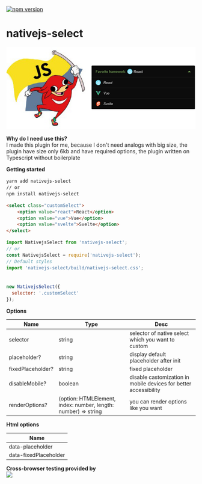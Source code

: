 [![npm version](https://badge.fury.io/js/nativejs-select.svg)](https://badge.fury.io/js/nativejs-select)

# nativejs-select
![alt text](https://github.com//FrontendMetis/nativejs-select/blob/master/devserver/img/nativejs-select.png?raw=true)

**Why do I need use this?**\
I made this plugin for me, because I don't need analogs with big size, the plugin have size only 6kb and have required options, the plugin written on Typescript without boilerplate

**Getting started**
```bash
yarn add nativejs-select 
// or
npm install nativejs-select
```

```html
<select class="customSelect">
    <option value="react">React</option>
    <option value="vue">Vue</option>
    <option value="svelte">Svelte</option>
</select>
```


```javascript
import NativejsSelect from 'nativejs-select';
// or
const NativejsSelect = require('nativejs-select');
// Default styles
import 'nativejs-select/build/nativejs-select.css';


new NativejsSelect({
  selector: '.customSelect'
});
```

**Options** 

| Name | Type | Desc |
| -------- | -------- | -------- | 
| selector  | string  | selector of native select which you want to custom |
| placeholder?  | string  | display default placeholder after init |
| fixedPlaceholder? | string  | fixed placeholder |
| disableMobile? | boolean  | disable castomization in mobile devices for better accessibility |
| renderOptions? | (option: HTMLElement, index: number, length: number) => string | you can render options like you want |

**Html options** 

| Name | 
| -------- | 
| data-placeholder  | 
| data-fixedPlaceholder |

**Cross-browser testing provided by** \
<a href="https://www.browserstack.com/" target="_blank">
  <img width="222px" src="https://i1.wp.com/www.diogonunes.com/blog/wp-content/uploads/2016/07/browserstack-logo.png?resize=840%2C276">
</a>
